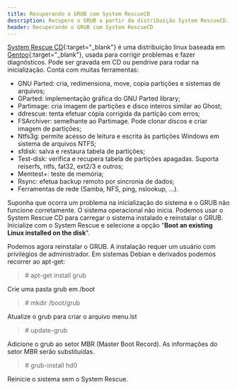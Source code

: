 ```yaml
---
title: Recuperando o GRUB com System RescueCD
description: Recupere o GRUB a partir da distribuição System RescueCD.
header: Recuperando o GRUB com System RescueCD
---
```


[System Rescue CD](http://www.sysresccd.org/){:target="_blank"} é uma distribuição linux baseada em [Gentoo](https://www.gentoo.org/){:target="_blank"}, usada para corrigir problemas e fazer diagnósticos. Pode ser gravada em CD ou pendrive para rodar na inicialização. Conta com muitas ferramentas:

- GNU Parted: cria, redimensiona, move, copia partições e sistemas de arquivos;
- GParted: implementação gráfica do GNU Parted library;
- Partimage: cria imagem de partições e disco inteiros similar ao Ghost;
- ddrescue: tenta efetuar cópia corrigida da partição com erros;
- FSArchiver: semelhante ao Partimage. Pode clonar discos e criar imagem de partições;
- Ntfs3g: permite acesso de leitura e escrita às partições Windows em sistema de arquivos NTFS;
- sfdisk: salva e restaura tabela de partições;
- Test-disk: verifica e recupera tabela de partições apagadas. Suporta reiserfs, ntfs, fat32, ext2/3 e outros;
- Memtest+: teste de memória;
- Rsync: efetua backup remoto por sincronia de dados;
- Ferramentas de rede (Samba, NFS, ping, nslookup, ...).

Suponha que ocorra um problema na inicialização do sistema e o GRUB não funcione corretamente. O sistema operacional não inicia. Podemos usar o System Rescue CD para carregar o sistema instalado e reinstalar o GRUB.
Inicialize com o System Rescue e selecione a opção "**Boot an existing Linux installed on the disk**".

Podemos agora reinstalar o GRUB. A instalação requer um usuário com privilégios de administrador. Em sistemas Debian e derivados podemos recorrer ao apt-get:

> \# apt-get install grub

Crie uma pasta grub em /boot

> \# mkdir /boot/grub

Atualize o grub para criar o arquivo menu.lst

> \# update-grub

Adicione o grub ao setor MBR (Master Boot Record). As informações do setor MBR serão substituídas.

> \# grub-install hd0

Reinicie o sistema sem o System Rescue.






